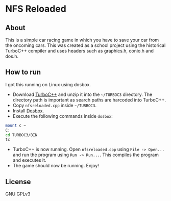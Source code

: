 # NFS Reloaded

## About

This is a simple car racing game in which you have to save your car from the
oncoming cars. This was created as a school project using the historical 
TurboC++ compiler and uses headers such as graphics.h, conio.h and dos.h.

## How to run

I got this running on Linux using dosbox.

* Download [TurboC++](https://www.developerinsider.in/download-turbo-c-for-windows-7-8-8-1-and-windows-10-32-64-bit-full-screen) and unzip it into the `~/TURBOC3` directory. The directory path is important as search paths are harcoded into TurboC++. 
* Copy `nfsreloaded.cpp` inside `~/TURBOC3`.
* Install [Dosbox](https://www.dosbox.com).
* Execute the following commands inside `dosbox`:
```bash
mount c ~
C:
cd TURBOC3/BIN
tc
```
* TurboC++ is now running. Open `nfsreloaded.cpp` using `File -> Open...` and run the program using `Run -> Run...`. This compiles the program and executes it.
* The game should now be running. Enjoy!

## License
GNU GPLv3
